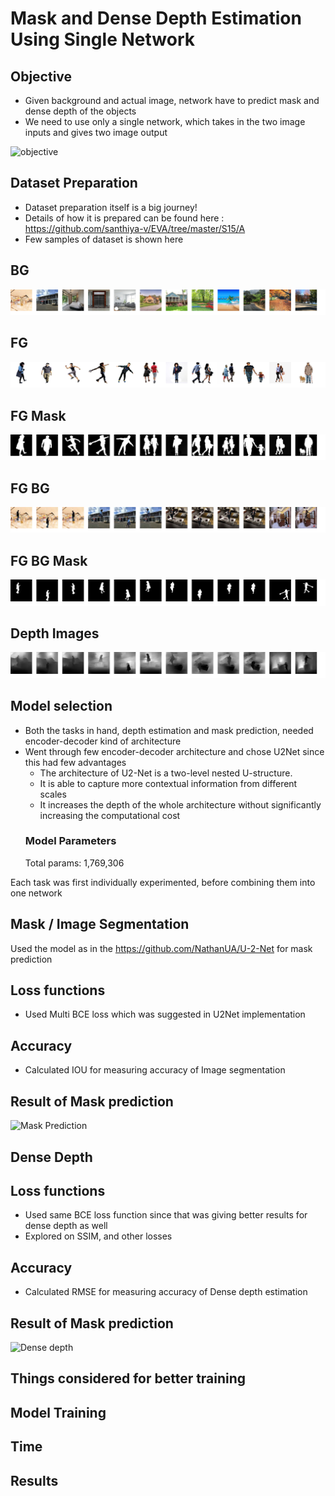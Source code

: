 # Mask and Dense Depth Estimation Using Single Network

## Objective
* Given background and actual image, network have to predict mask and dense depth of the objects
* We need to use only a single network, which takes in the two image inputs and gives two image output

![objective](https://github.com/santhiya-v/eva-end-game/blob/master/results/objective.png?raw=true)

## Dataset Preparation

* Dataset preparation itself is a big journey! 
* Details of how it is prepared can be found here : https://github.com/santhiya-v/EVA/tree/master/S15/A
* Few samples of dataset is shown here 

## BG
![BG](https://github.com/santhiya-v/EVA/blob/master/S15/A/dataset_sample/bg.png?raw=true)

## FG
![FG](https://github.com/santhiya-v/EVA/blob/master/S15/A/dataset_sample/fg.png?raw=true)

## FG Mask
![FG Mask](https://github.com/santhiya-v/EVA/blob/master/S15/A/dataset_sample/fg_mask.png?raw=true)

## FG BG
![FG BG](https://github.com/santhiya-v/EVA/blob/master/S15/A/dataset_sample/fg_bg.png?raw=true)

## FG BG Mask
![FG BG Mask](https://github.com/santhiya-v/EVA/blob/master/S15/A/dataset_sample/fg_bg_mask.png?raw=true)

## Depth Images
![Depth](https://github.com/santhiya-v/EVA/blob/master/S15/A/dataset_sample/depth.png?raw=true)

## Model selection 
* Both the tasks in hand, depth estimation and mask prediction, needed encoder-decoder kind of architecture
* Went through few encoder-decoder architecture and chose U2Net since this had few advantages
  * The architecture of U2-Net is a two-level nested U-structure. 
  * It is able to capture more contextual information from different scales 
  * It increases the depth of the whole architecture without significantly increasing the computational cost
  ### Model Parameters
  Total params: 1,769,306
  
Each task was first individually experimented, before combining them into one network

## Mask / Image Segmentation
Used the model as in the https://github.com/NathanUA/U-2-Net for mask prediction

## Loss functions
* Used Multi BCE loss which was suggested in U2Net implementation

## Accuracy
* Calculated IOU for measuring accuracy of Image segmentation 

## Result of Mask prediction
![Mask Prediction](https://github.com/santhiya-v/eva-end-game/blob/master/results/mask_prediction.png?raw=true)

## Dense Depth
## Loss functions
* Used same BCE loss function since that was giving better results for dense depth as well
* Explored on SSIM, and other losses

## Accuracy
* Calculated RMSE for measuring accuracy of Dense depth estimation

## Result of Mask prediction
![Dense depth](https://github.com/santhiya-v/eva-end-game/blob/master/results/dense_depth_prediction.png?raw=true)

## Things considered for better training

## Model Training

## Time 

## Results






